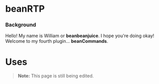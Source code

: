 # beanRTP
### Background
Hello! My name is William or **beanbeanjuice**. I hope you're doing okay! Welcome to my fourth plugin... **beanCommands**.


# Uses

> **Note:** This page is still being edited.
